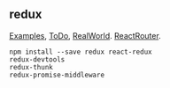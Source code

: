 redux
-

[Examples](http://redux.js.org/docs/introduction/Examples.html),
[ToDo](http://redux.js.org/docs/basics/ExampleTodoList.html),
[RealWorld](https://github.com/reactjs/redux/tree/master/examples/real-world).
[ReactRouter](http://redux.js.org/docs/advanced/UsageWithReactRouter.html).

````
npm install --save redux react-redux
redux-devtools
redux-thunk
redux-promise-middleware
````
